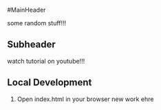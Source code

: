 #MainHeader

some random stuff!!!

## Subheader

watch tutorial on youtube!!!

## Local Development

1. Open index.html in your browser
   new work ehre
